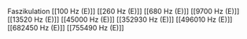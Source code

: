 Faszikulation
[[100 Hz (E)]]
[[260 Hz (E)]]
[[680 Hz (E)]]
[[9700 Hz (E)]]
[[13520 Hz (E)]]
[[45000 Hz (E)]]
[[352930 Hz (E)]]
[[496010 Hz (E)]]
[[682450 Hz (E)]]
[[755490 Hz (E)]]